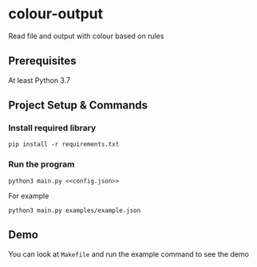 # colour-output
Read file and output with colour based on rules

## Prerequisites

At least Python 3.7

## Project Setup & Commands

### Install required library

```shell
pip install -r requirements.txt
```

### Run the program

```shell
python3 main.py <<config.json>>
```

For example

```shell
python3 main.py examples/example.json
```

## Demo

You can look at `Makefile` and run the example command to see the demo
